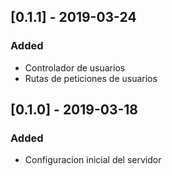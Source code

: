 ## [0.1.1] - 2019-03-24
### Added
- Controlador de usuarios
- Rutas de peticiones de usuarios

## [0.1.0] - 2019-03-18
### Added
- Configuracion inicial del servidor